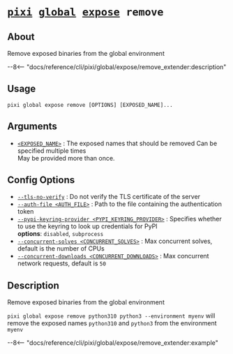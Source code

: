 <!--- This file is autogenerated. Do not edit manually! -->
# <code>[pixi](../../../pixi.md) [global](../../global.md) [expose](../expose.md) remove</code>

## About
Remove exposed binaries from the global environment

--8<-- "docs/reference/cli/pixi/global/expose/remove_extender:description"

## Usage
```
pixi global expose remove [OPTIONS] [EXPOSED_NAME]...
```

## Arguments
- <a id="arg-<EXPOSED_NAME>" href="#arg-<EXPOSED_NAME>">`<EXPOSED_NAME>`</a>
:  The exposed names that should be removed Can be specified multiple times
<br>May be provided more than once.

## Config Options
- <a id="arg---tls-no-verify" href="#arg---tls-no-verify">`--tls-no-verify`</a>
:  Do not verify the TLS certificate of the server
- <a id="arg---auth-file" href="#arg---auth-file">`--auth-file <AUTH_FILE>`</a>
:  Path to the file containing the authentication token
- <a id="arg---pypi-keyring-provider" href="#arg---pypi-keyring-provider">`--pypi-keyring-provider <PYPI_KEYRING_PROVIDER>`</a>
:  Specifies whether to use the keyring to look up credentials for PyPI
<br>**options**: `disabled`, `subprocess`
- <a id="arg---concurrent-solves" href="#arg---concurrent-solves">`--concurrent-solves <CONCURRENT_SOLVES>`</a>
:  Max concurrent solves, default is the number of CPUs
- <a id="arg---concurrent-downloads" href="#arg---concurrent-downloads">`--concurrent-downloads <CONCURRENT_DOWNLOADS>`</a>
:  Max concurrent network requests, default is `50`

## Description
Remove exposed binaries from the global environment

`pixi global expose remove python310 python3 --environment myenv` will remove the exposed names `python310` and `python3` from the environment `myenv`


--8<-- "docs/reference/cli/pixi/global/expose/remove_extender:example"
